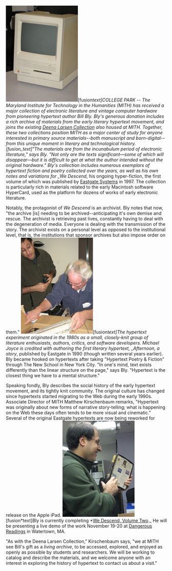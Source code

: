 ![Macintosh](../../images/2014-02-IMG_2697_Macintosh-225x300.jpg)\[fusion*text]COLLEGE PARK -- The Maryland Institute for Technology in the Humanities (MITH) has received a major collection of electronic literature and vintage computer hardware from pioneering hypertext author Bill Bly. Bly's generous donation includes a rich archive of materials from the early literary hypertext movement, and joins the existing [Deena Larsen Collection](http://mith.umd.edu/larsen/) also housed at MITH. Together, these two collections position MITH as a major center of study for anyone interested in primary source materials--both manuscript and born-digital--from this unique moment in literary and technological history.\[fusion_text]"The materials are from the incunabulum period of electronic literature," says Bly. "Not only are the texts significant—some of which will disappear—but it is difficult to get at what the author intended without the original hardware." Bly's collection includes numerous exemplars of hypertext fiction and poetry collected over the years, as well as his own notes and variations for \_We Descend*, his ongoing hyper-fiction, the first volume of which was published by [Eastgate Systems](http://www.eastgate.com/) in 1997. The collection is particularly rich in materials related to the early Macintosh software HyperCard, used as the platform for dozens of works of early electronic literature.

Notably, the protagonist of _We Descend_ is an archivist. Bly notes that now, "the archive \[is] needing to be archived--anticipating it's own demise and rescue. The archivist is retrieving past lives, constantly having to deal with the degeneration of media. Everyone is dealing with the transmission of the story. The archivist exists on a personal level as opposed to the institutional level, that is, the institutions that sponsor archives but also impose order on them." ![Bill Bly and Matthew Kirschenbaum Sort Through Bly's Collection](../../images/2014-02-IMG_2698_BB-225x300.jpg)\[fusion*text]The hypertext experiment originated in the 1980s as a small, closely-knit group of literature enthusiasts, authors, critics, and software developers. Michael Joyce is credited with authoring the first literary hypertext, \_Afternoon, a story*, published by Eastgate in 1990 (though written several years earlier). Bly became hooked on hypertexts after taking "Hypertext Poetry & Fiction" through The New School in New York City. "In one's mind, text exists differently than the linear structure on the page," says Bly. "Hypertext is the closest thing we have to a mental structure."

Speaking fondly, Bly describes the social history of the early hypertext movement, and its tightly knit community. The original culture has changed since hypertexts started migrating to the Web during the early 1990s. Associate Director of MITH Matthew Kirschenbaum remarks, "Hypertext was originally about new forms of narrative story-telling; what is happening on the Web these days often tends to be more visual and cinematic." Several of the original Eastgate hypertexts are now being reworked for release on the Apple iPad. ![Bill Bly Shares an Early Hypertext](../../images/2014-02-IMG_2686_Bly-225x300.jpg)\[fusion*text]Bly is currently completing *[We Descend, Volume Two](http://www.wedescend.com/).\_ He will be presenting a live demo of the work November 19-20 at [Dangerous Readings](http://www.eastgate.com/DangerousReadings/) in Watertown, MA.

"As with the Deena Larsen Collection," Kirschenbaum says, "we at MITH see Bill's gift as a _living archive_, to be accessed, explored, and enjoyed as openly as possible by students and researchers. We will be working to catalog and describe the materials, and we welcome anyone with an interest in exploring the history of hypertext to contact us about a visit."